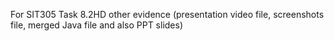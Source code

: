 For SIT305 Task 8.2HD other evidence (presentation video file, screenshots file, merged Java file and also PPT slides)
